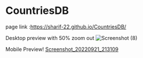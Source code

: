 # CountriesDB
page link :https://sharif-22.github.io/CountriesDB/

Desktop preview with 50% zoom out 
![Screenshot (8)](https://user-images.githubusercontent.com/93029638/191556135-c9c68f76-0ebb-4876-8835-07b6f2b0455b.png)

Mobile Preview!
[Screenshot_20220921_213109](https://user-images.githubusercontent.com/93029638/191560147-eeb9c7e2-d7f2-437e-a374-ec1a4e3e13ea.jpg)
